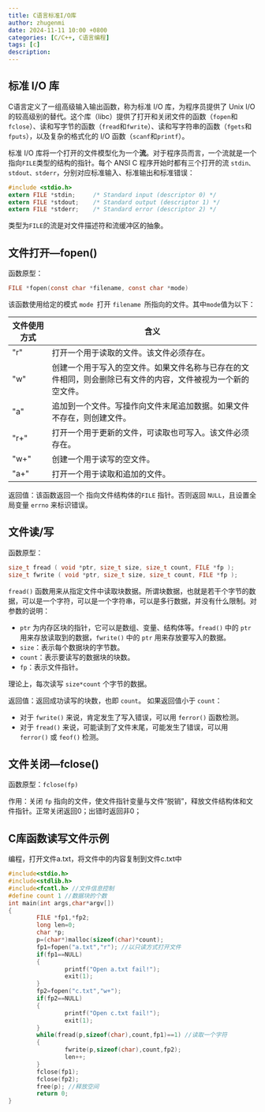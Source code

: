```yaml
---
title: C语言标准I/O库
author: zhugenmi
date: 2024-11-11 10:00 +0800
categories: [C/C++, C语言编程]
tags: [c]
description: 
---
```


## 标准 I/O 库

C语言定义了一组高级输入输出函数，称为标准 I/O 库，为程序员提供了 Unix I/O 的较高级别的替代。这个库（libc）提供了打开和关闭文件的函数（`fopen`和`fclose`）、读和写字节的函数（`fread`和`fwrite`）、读和写字符串的函数（`fgets`和`fputs`），以及复杂的格式化的 I/O 函数（`scanf`和`printf`）。

标准 I/O 库将一个打开的文件模型化为一个**流**。对于程序员而言，一个流就是一个指向`FILE`类型的结构的指针。每个 ANSI C 程序开始时都有三个打开的流 `stdin、stdout、stderr`，分别对应标准输入、标准输出和标准错误：

```c
#include <stdio.h>
extern FILE *stdin; 	/* Standard input (descriptor 0) */
extern FILE *stdout; 	/* Standard output (descriptor 1) */
extern FILE *stderr; 	/* Standard error (descriptor 2) */
```

类型为`FILE`的流是对文件描述符和流缓冲区的抽象。

## 文件打开—fopen()

函数原型：

```c
FILE *fopen(const char *filename, const char *mode)
```

该函数使用给定的模式 `mode `打开 `filename `所指向的文件。其中`mode`值为以下：

| 文件使用方式 | 含义                                                         |
| ------------ | ------------------------------------------------------------ |
| "r"          | 打开一个用于读取的文件。该文件必须存在。                     |
| "w"          | 创建一个用于写入的空文件。如果文件名称与已存在的文件相同，则会删除已有文件的内容，文件被视为一个新的空文件。 |
| "a"          | 追加到一个文件。写操作向文件末尾追加数据。如果文件不存在，则创建文件。 |
| "r+"         | 打开一个用于更新的文件，可读取也可写入。该文件必须存在。     |
| "w+"         | 创建一个用于读写的空文件。                                   |
| "a+"         | 打开一个用于读取和追加的文件。                               |

返回值：该函数返回一个 指向文件结构体的`FILE` 指针。否则返回 `NULL`，且设置全局变量 `errno` 来标识错误。

## 文件读/写

函数原型：

```c
size_t fread ( void *ptr, size_t size, size_t count, FILE *fp );
size_t fwrite ( void *ptr, size_t size, size_t count, FILE *fp );
```

`fread()` 函数用来从指定文件中读取块数据。所谓块数据，也就是若干个字节的数据，可以是一个字符，可以是一个字符串，可以是多行数据，并没有什么限制。对参数的说明：

- `ptr` 为内存区块的指针，它可以是数组、变量、结构体等。`fread()` 中的 `ptr` 用来存放读取到的数据，`fwrite()` 中的 `ptr` 用来存放要写入的数据。
- `size`：表示每个数据块的字节数。
- `count`：表示要读写的数据块的块数。
- `fp`：表示文件指针。

理论上，每次读写 `size*count` 个字节的数据。

返回值：返回成功读写的块数，也即 `count`。
如果返回值小于 `count`：

- 对于 `fwrite()` 来说，肯定发生了写入错误，可以用 `ferror()` 函数检测。
- 对于 `fread()` 来说，可能读到了文件末尾，可能发生了错误，可以用 `ferror()` 或 `feof()` 检测。

## 文件关闭—fclose()

函数原型：`fclose(fp)`

作用：关闭 `fp` 指向的文件，使文件指针变量与文件“脱销”，释放文件结构体和文件指针。正常关闭返回0；出错时返回非0；

## C库函数读写文件示例

编程，打开文件a.txt，将文件中的内容复制到文件c.txt中

```c
#include<stdio.h>
#include<stdlib.h>
#include<fcntl.h> //文件信息控制
#define count 1 //数据块的个数
int main(int args,char*argv[])
{
        FILE *fp1,*fp2;
        long len=0;
        char *p;
        p=(char*)malloc(sizeof(char)*count);
        fp1=fopen("a.txt","r"); //以只读方式打开文件
        if(fp1==NULL)
        {
                printf("Open a.txt fail!");
                exit(1);
        }
        fp2=fopen("c.txt","w+");
        if(fp2==NULL)
        {
                printf("Open c.txt fail!");
                exit(1);
        }
        while(fread(p,sizeof(char),count,fp1)==1) //读取一个字符
        {
                fwrite(p,sizeof(char),count,fp2);
                len++;
        }
        fclose(fp1);
        fclose(fp2);
        free(p); //释放空间
        return 0;
}
```